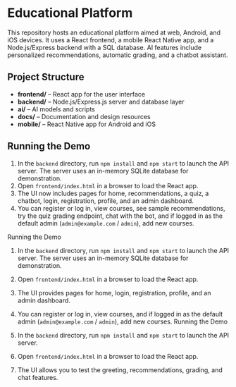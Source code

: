 # Educational Platform

This repository hosts an educational platform aimed at web, Android, and iOS devices. It uses a React frontend, a mobile React Native app, and a Node.js/Express backend with a SQL database. AI features include personalized recommendations, automatic grading, and a chatbot assistant.

## Project Structure

- **frontend/** – React app for the user interface
- **backend/** – Node.js/Express.js server and database layer
- **ai/** – AI models and scripts
- **docs/** – Documentation and design resources
- **mobile/** – React Native app for Android and iOS

## Running the Demo

1. In the `backend` directory, run `npm install` and `npm start` to launch the API server. The server uses an in-memory SQLite database for demonstration.
2. Open `frontend/index.html` in a browser to load the React app.
3. The UI now includes pages for home, recommendations, a quiz, a chatbot, login, registration, profile, and an admin dashboard.
4. You can register or log in, view courses, see sample recommendations, try the quiz grading endpoint, chat with the bot, and if logged in as the default admin (`admin@example.com` / `admin`), add new courses.

Running the Demo

1. In the `backend` directory, run `npm install` and `npm start` to launch the API server. The server uses an in-memory SQLite database for demonstration.
2. Open `frontend/index.html` in a browser to load the React app.
3. The UI provides pages for home, login, registration, profile, and an admin dashboard.
4. You can register or log in, view courses, and if logged in as the default admin (`admin@example.com` / `admin`), add new courses.
Running the Demo

1. In the `backend` directory, run `npm install` and `npm start` to launch the API server.
2. Open `frontend/index.html` in a browser to load the React app.
3. The UI allows you to test the greeting, recommendations, grading, and chat features.

